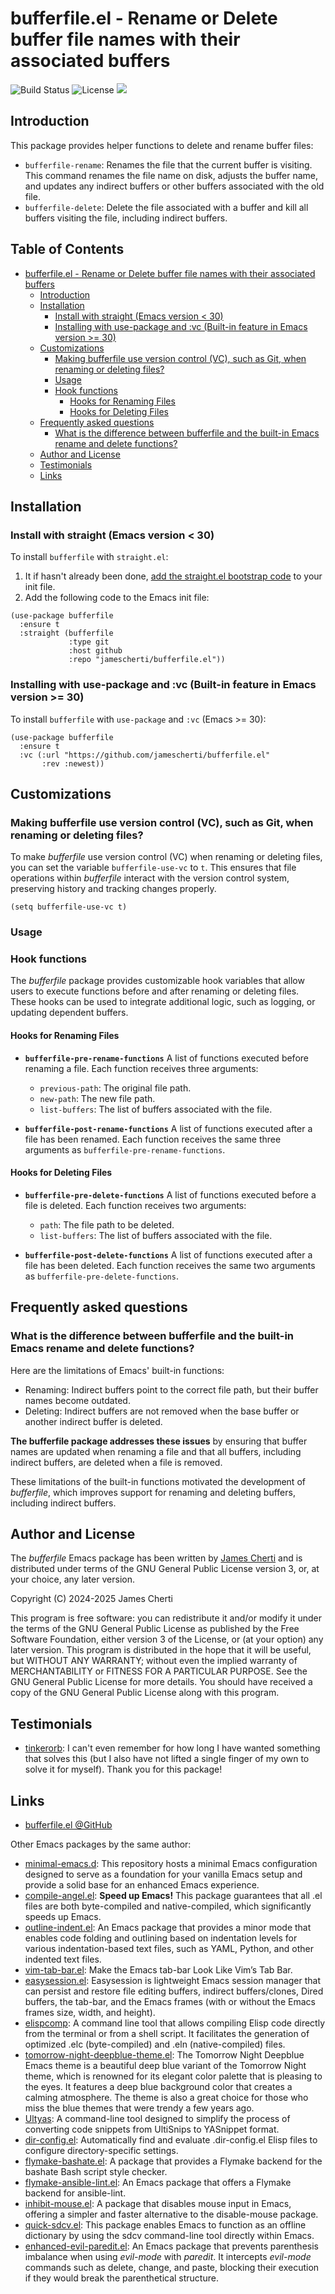 # bufferfile.el - Rename or Delete buffer file names with their associated buffers
![Build Status](https://github.com/jamescherti/bufferfile.el/actions/workflows/ci.yml/badge.svg)
![License](https://img.shields.io/github/license/jamescherti/bufferfile.el)
![](https://raw.githubusercontent.com/jamescherti/bufferfile.el/main/.images/made-for-gnu-emacs.svg)

## Introduction

This package provides helper functions to delete and rename buffer files:
- `bufferfile-rename`: Renames the file that the current buffer is visiting. This command renames the file name on disk, adjusts the buffer name, and updates any indirect buffers or other buffers associated with the old file.
- `bufferfile-delete`: Delete the file associated with a buffer and kill all buffers visiting the file, including indirect buffers.

<!-- markdown-toc start - Don't edit this section. Run M-x markdown-toc-refresh-toc -->
## Table of Contents

- [bufferfile.el - Rename or Delete buffer file names with their associated buffers](#bufferfileel---rename-or-delete-buffer-file-names-with-their-associated-buffers)
  - [Introduction](#introduction)
  - [Installation](#installation)
    - [Install with straight (Emacs version < 30)](#install-with-straight-emacs-version--30)
    - [Installing with use-package and :vc (Built-in feature in Emacs version >= 30)](#installing-with-use-package-and-vc-built-in-feature-in-emacs-version--30)
  - [Customizations](#customizations)
    - [Making bufferfile use version control (VC), such as Git, when renaming or deleting files?](#making-bufferfile-use-version-control-vc-such-as-git-when-renaming-or-deleting-files)
    - [Usage](#usage)
    - [Hook functions](#hook-functions)
      - [Hooks for Renaming Files](#hooks-for-renaming-files)
      - [Hooks for Deleting Files](#hooks-for-deleting-files)
  - [Frequently asked questions](#frequently-asked-questions)
    - [What is the difference between bufferfile and the built-in Emacs rename and delete functions?](#what-is-the-difference-between-bufferfile-and-the-built-in-emacs-rename-and-delete-functions)
  - [Author and License](#author-and-license)
  - [Testimonials](#testimonials)
  - [Links](#links)

<!-- markdown-toc end -->


## Installation

### Install with straight (Emacs version < 30)

To install `bufferfile` with `straight.el`:

1. It if hasn't already been done, [add the straight.el bootstrap code](https://github.com/radian-software/straight.el?tab=readme-ov-file#getting-started) to your init file.
2. Add the following code to the Emacs init file:
```emacs-lisp
(use-package bufferfile
  :ensure t
  :straight (bufferfile
             :type git
             :host github
             :repo "jamescherti/bufferfile.el"))
```

### Installing with use-package and :vc (Built-in feature in Emacs version >= 30)

To install `bufferfile` with `use-package` and `:vc` (Emacs >= 30):

``` emacs-lisp
(use-package bufferfile
  :ensure t
  :vc (:url "https://github.com/jamescherti/bufferfile.el"
       :rev :newest))
```

## Customizations

### Making bufferfile use version control (VC), such as Git, when renaming or deleting files?

To make *bufferfile* use version control (VC) when renaming or deleting files, you can set the variable `bufferfile-use-vc` to `t`. This ensures that file operations within *bufferfile* interact with the version control system, preserving history and tracking changes properly.

``` emacs-lisp
(setq bufferfile-use-vc t)
```

### Usage

### Hook functions

The *bufferfile* package provides customizable hook variables that allow users to execute functions before and after renaming or deleting files. These hooks can be used to integrate additional logic, such as logging, or updating dependent buffers.

#### Hooks for Renaming Files

- **`bufferfile-pre-rename-functions`**
  A list of functions executed before renaming a file.
  Each function receives three arguments:
  - `previous-path`: The original file path.
  - `new-path`: The new file path.
  - `list-buffers`: The list of buffers associated with the file.

- **`bufferfile-post-rename-functions`**
  A list of functions executed after a file has been renamed.
  Each function receives the same three arguments as `bufferfile-pre-rename-functions`.

#### Hooks for Deleting Files

- **`bufferfile-pre-delete-functions`**
  A list of functions executed before a file is deleted.
  Each function receives two arguments:
  - `path`: The file path to be deleted.
  - `list-buffers`: The list of buffers associated with the file.

- **`bufferfile-post-delete-functions`**
  A list of functions executed after a file has been deleted.
  Each function receives the same two arguments as `bufferfile-pre-delete-functions`.

## Frequently asked questions

### What is the difference between bufferfile and the built-in Emacs rename and delete functions?

Here are the limitations of Emacs' built-in functions:

- Renaming: Indirect buffers point to the correct file path, but their buffer names become outdated.
- Deleting: Indirect buffers are not removed when the base buffer or another indirect buffer is deleted.

**The bufferfile package addresses these issues** by ensuring that buffer names are updated when renaming a file and that all buffers, including indirect buffers, are deleted when a file is removed.

These limitations of the built-in functions motivated the development of *bufferfile*, which improves support for renaming and deleting buffers, including indirect buffers.

## Author and License

The *bufferfile* Emacs package has been written by [James Cherti](https://www.jamescherti.com/) and is distributed under terms of the GNU General Public License version 3, or, at your choice, any later version.

Copyright (C) 2024-2025 James Cherti

This program is free software: you can redistribute it and/or modify it under the terms of the GNU General Public License as published by the Free Software Foundation, either version 3 of the License, or (at your option) any later version. This program is distributed in the hope that it will be useful, but WITHOUT ANY WARRANTY; without even the implied warranty of MERCHANTABILITY or FITNESS FOR A PARTICULAR PURPOSE. See the GNU General Public License for more details. You should have received a copy of the GNU General Public License along with this program.

## Testimonials

- [tinkerorb](https://www.reddit.com/r/emacs/comments/1jngj4b/comment/mlii6fw/?utm_source=share&utm_medium=web3x&utm_name=web3xcss&utm_term=1&utm_content=share_button): I can't even remember for how long I have wanted something that solves this (but I also have not lifted a single finger of my own to solve it for myself). Thank you for this package!

## Links

- [bufferfile.el @GitHub](https://github.com/jamescherti/bufferfile.el)

Other Emacs packages by the same author:
- [minimal-emacs.d](https://github.com/jamescherti/minimal-emacs.d): This repository hosts a minimal Emacs configuration designed to serve as a foundation for your vanilla Emacs setup and provide a solid base for an enhanced Emacs experience.
- [compile-angel.el](https://github.com/jamescherti/compile-angel.el): **Speed up Emacs!** This package guarantees that all .el files are both byte-compiled and native-compiled, which significantly speeds up Emacs.
- [outline-indent.el](https://github.com/jamescherti/outline-indent.el): An Emacs package that provides a minor mode that enables code folding and outlining based on indentation levels for various indentation-based text files, such as YAML, Python, and other indented text files.
- [vim-tab-bar.el](https://github.com/jamescherti/vim-tab-bar.el): Make the Emacs tab-bar Look Like Vim’s Tab Bar.
- [easysession.el](https://github.com/jamescherti/easysession.el): Easysession is lightweight Emacs session manager that can persist and restore file editing buffers, indirect buffers/clones, Dired buffers, the tab-bar, and the Emacs frames (with or without the Emacs frames size, width, and height).
- [elispcomp](https://github.com/jamescherti/elispcomp): A command line tool that allows compiling Elisp code directly from the terminal or from a shell script. It facilitates the generation of optimized .elc (byte-compiled) and .eln (native-compiled) files.
- [tomorrow-night-deepblue-theme.el](https://github.com/jamescherti/tomorrow-night-deepblue-theme.el): The Tomorrow Night Deepblue Emacs theme is a beautiful deep blue variant of the Tomorrow Night theme, which is renowned for its elegant color palette that is pleasing to the eyes. It features a deep blue background color that creates a calming atmosphere. The theme is also a great choice for those who miss the blue themes that were trendy a few years ago.
- [Ultyas](https://github.com/jamescherti/ultyas/): A command-line tool designed to simplify the process of converting code snippets from UltiSnips to YASnippet format.
- [dir-config.el](https://github.com/jamescherti/dir-config.el): Automatically find and evaluate .dir-config.el Elisp files to configure directory-specific settings.
- [flymake-bashate.el](https://github.com/jamescherti/flymake-bashate.el): A package that provides a Flymake backend for the bashate Bash script style checker.
- [flymake-ansible-lint.el](https://github.com/jamescherti/flymake-ansible-lint.el): An Emacs package that offers a Flymake backend for ansible-lint.
- [inhibit-mouse.el](https://github.com/jamescherti/inhibit-mouse.el): A package that disables mouse input in Emacs, offering a simpler and faster alternative to the disable-mouse package.
- [quick-sdcv.el](https://github.com/jamescherti/quick-sdcv.el): This package enables Emacs to function as an offline dictionary by using the sdcv command-line tool directly within Emacs.
- [enhanced-evil-paredit.el](https://github.com/jamescherti/enhanced-evil-paredit.el): An Emacs package that prevents parenthesis imbalance when using *evil-mode* with *paredit*. It intercepts *evil-mode* commands such as delete, change, and paste, blocking their execution if they would break the parenthetical structure.
